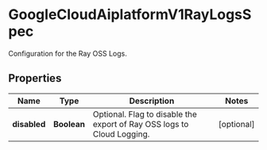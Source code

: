 

# GoogleCloudAiplatformV1RayLogsSpec

Configuration for the Ray OSS Logs.

## Properties

| Name | Type | Description | Notes |
|------------ | ------------- | ------------- | -------------|
|**disabled** | **Boolean** | Optional. Flag to disable the export of Ray OSS logs to Cloud Logging. |  [optional] |



